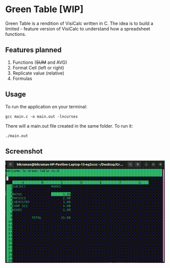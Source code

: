 # Green Table [WIP]

Green Table is a rendition of VisiCalc written in C. The idea is to build a limited - feature version of VisiCalc to understand how a spreadsheet functions.

## Features planned

1. Functions (~~SUM~~ and AVG)
2. Format Cell (left or right)
3. Replicate value (relative)
4. Formulas

## Usage

To run the application on your terminal:

```
gcc main.c -o main.out -lncurses
```

There will a main.out file created in the same folder. To run it:

```
./main.out
```

## Screenshot

![](https://github.com/beniezsche/Green-Table/blob/master/screenshot/gtable.gif)